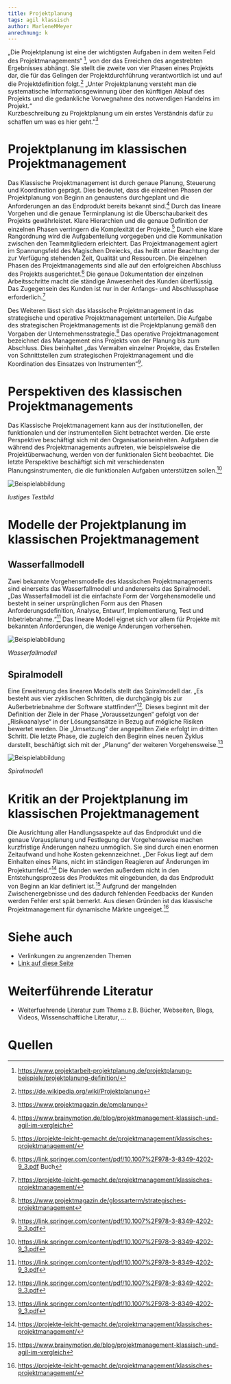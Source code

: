 ```yaml
---
title: Projektplanung
tags: agil klassisch
author: MarleneMMeyer
anrechnung: k
---
```


„Die Projektplanung ist eine der wichtigsten Aufgaben in dem weiten Feld des Projektmanagements“ [^1], von der das Erreichen des angestrebten Ergebnisses abhängt. Sie stellt die zweite von vier Phasen eines Projekts dar, die für das Gelingen der Projektdurchführung verantwortlich ist und auf die Projektdefinition folgt.[^2]  „Unter Projektplanung versteht man die systematische Informationsgewinnung über den künftigen Ablauf des Projekts und die gedankliche Vorwegnahme des notwendigen Handelns im Projekt.“  
Kurzbeschreibung zu Projektplanung um ein erstes Verständnis dafür zu schaffen um was es hier geht."[^3]


# Projektplanung im klassischen Projektmanagement

Das Klassische Projektmanagement ist durch genaue Planung, Steuerung und Koordination geprägt. Dies bedeutet, dass die einzelnen Phasen der Projektplanung von Beginn an genaustens durchgeplant und die Anforderungen an das Endprodukt bereits bekannt sind.[^4] Durch das lineare Vorgehen und die genaue Terminplanung ist die Überschaubarkeit des Projekts gewährleistet. Klare Hierarchien und die genaue Definition der einzelnen Phasen verringern die Komplexität der Projekte.[^5] Durch eine klare Rangordnung wird die Aufgabenteilung vorgegeben und die Kommunikation zwischen den Teammitgliedern erleichtert. Das Projektmanagement agiert im Spannungsfeld des Magischen Dreiecks, das heißt unter Beachtung der zur Verfügung stehenden Zeit, Qualität und Ressourcen. Die einzelnen Phasen des Projektmanagements sind alle auf den erfolgreichen Abschluss des Projekts ausgerichtet.[^6] Die genaue Dokumentation der einzelnen Arbeitsschritte macht die ständige Anwesenheit des Kunden überflüssig. Das Zugegensein des Kunden ist nur in der Anfangs- und Abschlussphase erforderlich.[^7]

Des Weiteren lässt sich das klassische Projektmanagement in das strategische und operative Projektmanagement unterteilen. Die Aufgabe des strategischen Projektmanagements ist die Projektplanung gemäß den Vorgaben der Unternehmensstrategie.[^8] Das operative Projektmanagement bezeichnet das Management eins Projekts von der Planung bis zum Abschluss. Dies beinhaltet „das Verwalten einzelner Projekte, das Erstellen von Schnittstellen zum strategischen Projektmanagement und die Koordination des Einsatzes von Instrumenten“[^9]. 


# Perspektiven des klassischen Projektmanagements 

Das Klassische Projektmanagement kann aus der institutionellen, der funktionalen und der instrumentellen Sicht betrachtet werden. Die erste Perspektive beschäftigt sich mit den Organisationseinheiten. Aufgaben die während des Projektmanagements auftreten, wie beispielsweise die Projektüberwachung, werden von der funktionalen Sicht beobachtet. Die letzte Perspektive beschäftigt sich mit verschiedensten Planungsinstrumenten, die die funktionalen Aufgaben unterstützen sollen.[^10]



![Beispielabbildung](Projektplanung/test-file.jpg)

*lustiges Testbild*


# Modelle der Projektplanung im klassischen Projektmanagement

## Wasserfallmodell

Zwei bekannte Vorgehensmodelle des klassischen Projektmanagements sind einerseits das Wasserfallmodell und andererseits das Spiralmodell. „Das Wasserfallmodell ist die einfachste Form der Vorgehensmodelle und besteht in seiner ursprünglichen Form aus den Phasen Anforderungsdefinition, Analyse, Entwurf, Implementierung, Test und Inbetriebnahme.“[^11] Das lineare Modell eignet sich vor allem für Projekte mit bekannten Anforderungen, die wenige Änderungen vorhersehen.

![Beispielabbildung](Projektplanung/Wasserfallmodell.jpg)

*Wasserfallmodell*

## Spiralmodell

Eine Erweiterung des linearen Modells stellt das Spiralmodell dar. „Es besteht aus vier zyklischen Schritten, die durchgängig bis zur Außerbetriebnahme der Software stattfinden“[^12]. Dieses beginnt mit der Definition der Ziele in der Phase „Voraussetzungen“ gefolgt von der „Risikoanalyse“ in der Lösungsansätze in Bezug auf mögliche Risiken bewertet werden. Die „Umsetzung“ der angepeilten Ziele erfolgt im dritten Schritt. Die letzte Phase, die zugleich den Beginn eines neuen Zyklus darstellt, beschäftigt sich mit der „Planung“ der weiteren Vorgehensweise.[^13]

![Beispielabbildung](Projektplanung/Spiralmodell.jpg)

*Spiralmodell*


# Kritik an der Projektplanung im klassischen Projektmanagement 

Die Ausrichtung aller Handlungsaspekte auf das Endprodukt und die genaue Vorausplanung und Festlegung der Vorgehensweise machen kurzfristige Änderungen nahezu unmöglich. Sie sind durch einen enormen Zeitaufwand und hohe Kosten gekennzeichnet. „Der Fokus liegt auf dem Einhalten eines Plans, nicht im ständigen Reagieren auf Änderungen im Projektumfeld.“[^14] Die Kunden werden außerdem nicht in den Entstehungsprozess des Produktes mit eingebunden, da das Endprodukt von Beginn an klar definiert ist.[^15] Aufgrund der mangelnden Zwischenergebnisse und des dadurch fehlenden Feedbacks der Kunden werden Fehler erst spät bemerkt. Aus diesen Gründen ist das klassische Projektmanagement für dynamische Märkte ungeeiget.[^16]


# Siehe auch

* Verlinkungen zu angrenzenden Themen
* [Link auf diese Seite](Projektplanung.md)

# Weiterführende Literatur

* Weiterfuehrende Literatur zum Thema z.B. Bücher, Webseiten, Blogs, Videos, Wissenschaftliche Literatur, ...

# Quellen

[^1]: https://www.projektarbeit-projektplanung.de/projektplanung-beispiele/projektplanung-definition/
[^2]: https://de.wikipedia.org/wiki/Projektplanung
[^3]: https://www.projektmagazin.de/pmplanung
[^4]: https://www.brainymotion.de/blog/projektmanagement-klassisch-und-agil-im-vergleich
[^5]: https://projekte-leicht-gemacht.de/projektmanagement/klassisches-projektmanagement/
[^6]: https://link.springer.com/content/pdf/10.1007%2F978-3-8349-4202-9_3.pdf Buch
[^7]: https://projekte-leicht-gemacht.de/projektmanagement/klassisches-projektmanagement/
[^8]: https://www.projektmagazin.de/glossarterm/strategisches-projektmanagement
[^9]: https://link.springer.com/content/pdf/10.1007%2F978-3-8349-4202-9_3.pdf
[^10]: https://link.springer.com/content/pdf/10.1007%2F978-3-8349-4202-9_3.pdf
[^11]: https://link.springer.com/content/pdf/10.1007%2F978-3-8349-4202-9_3.pdf
[^12]: https://link.springer.com/content/pdf/10.1007%2F978-3-8349-4202-9_3.pdf
[^13]: https://link.springer.com/content/pdf/10.1007%2F978-3-8349-4202-9_3.pdf
[^14]: https://projekte-leicht-gemacht.de/projektmanagement/klassisches-projektmanagement/
[^15]: https://www.brainymotion.de/blog/projektmanagement-klassisch-und-agil-im-vergleich
[^16]: https://projekte-leicht-gemacht.de/projektmanagement/klassisches-projektmanagement/

